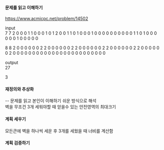 #### 문제를 읽고 이해하기
https://www.acmicpc.net/problem/14502

input</br>
7 7
2 0 0 0 1 1 0
0 0 1 0 1 2 0
0 1 1 0 1 0 0
0 1 0 0 0 0 0
0 0 0 0 0 1 1
0 1 0 0 0 0 0
0 1 0 0 0 0 0

8 8
2 0 0 0 0 0 0 2
2 0 0 0 0 0 0 2
2 0 0 0 0 0 0 2
2 0 0 0 0 0 0 2
2 0 0 0 0 0 0 2
0 0 0 0 0 0 0 0
0 0 0 0 0 0 0 0
0 0 0 0 0 0 0 0

output</br>
27

3

#### 재정의와 추상화<br>
-- 문제를 읽고 본인이 이해하기 쉬운 방식으로 해석<br>
벽을 무조건 3개 세워야할 때 얻을수 있는 안전영역의 최대크기 

#### 계획 세우기<br>
모든큰에 벽을 하나씩 세운 후 3개를 세웠을 때 너비를 계산함

#### 계획 검증하기
